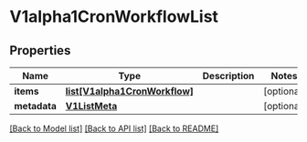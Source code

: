 # V1alpha1CronWorkflowList

## Properties
Name | Type | Description | Notes
------------ | ------------- | ------------- | -------------
**items** | [**list[V1alpha1CronWorkflow]**](V1alpha1CronWorkflow.md) |  | [optional] 
**metadata** | [**V1ListMeta**](V1ListMeta.md) |  | [optional] 

[[Back to Model list]](../README.md#documentation-for-models) [[Back to API list]](../README.md#documentation-for-api-endpoints) [[Back to README]](../README.md)


